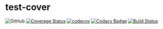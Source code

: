 # test-cover

![GitHub](https://img.shields.io/github/license/lashchenko/test-cover.svg)
[![Coverage Status](https://coveralls.io/repos/github/lashchenko/test-cover/badge.svg?branch=master)](https://coveralls.io/github/lashchenko/test-cover?branch=master)
[![codecov](https://codecov.io/gh/lashchenko/test-cover/branch/master/graph/badge.svg)](https://codecov.io/gh/lashchenko/test-cover)
[![Codacy Badge](https://api.codacy.com/project/badge/Grade/020276440f6e464f9e80acfe59bf1178)](https://app.codacy.com/app/lashchenko/test-cover?utm_source=github.com&utm_medium=referral&utm_content=lashchenko/test-cover&utm_campaign=Badge_Grade_Dashboard)
[![Build Status](https://travis-ci.org/lashchenko/test-cover.svg?branch=master)](https://travis-ci.org/lashchenko/test-cover)
